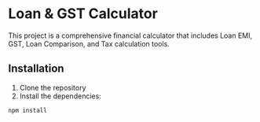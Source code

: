 # Loan & GST Calculator

This project is a comprehensive financial calculator that includes Loan EMI, GST, Loan Comparison, and Tax calculation tools.

## Installation

1. Clone the repository
2. Install the dependencies:

```bash
npm install
